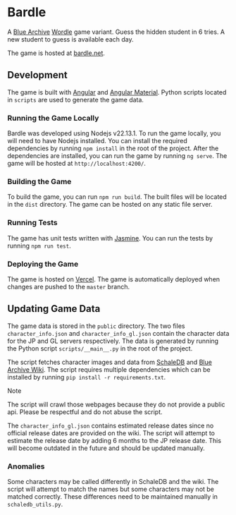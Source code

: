 # Bardle

A [Blue Archive](https://bluearchive.nexon.com/) [Wordle](https://en.wikipedia.org/wiki/Wordle) game variant. Guess the hidden student in 6 tries. A new student to guess is available each day.

The game is hosted at [bardle.net](https://bardle.net/).

## Development

The game is built with [Angular](https://angular.io/) and [Angular Material](https://material.angular.io/). Python scripts located in `scripts` are used to generate the game data.

### Running the Game Locally

Bardle was developed using Nodejs v22.13.1. To run the game locally, you will need to have Nodejs installed. You can install the required dependencies by running `npm install` in the root of the project. After the dependencies are installed, you can run the game by running `ng serve`. The game will be hosted at `http://localhost:4200/`.

### Building the Game

To build the game, you can run `npm run build`. The built files will be located in the `dist` directory. The game can be hosted on any static file server.

### Running Tests

The game has unit tests written with [Jasmine](https://jasmine.github.io/). You can run the tests by running `npm run test`.

### Deploying the Game

The game is hosted on [Vercel](https://vercel.com/). The game is automatically deployed when changes are pushed to the `master` branch.

## Updating Game Data

The game data is stored in the `public` directory. The two files `character_info.json` and `character_info_gl.json` contain the character data for the JP and GL servers respectively. The data is generated by running the Python script `scripts/__main__.py` in the root of the project.

The script fetches character images and data from [SchaleDB](https://schaledb.com/) and [Blue Archive Wiki](https://bluearchive.wiki/). The script requires multiple dependencies which can be installed by running `pip install -r requirements.txt`.

> [!NOTE]
> The script will crawl those webpages because they do not provide a public api. Please be respectful and do not abuse the script.

The `character_info_gl.json` contains estimated release dates since no official release dates are provided on the wiki. The script will attempt to estimate the release date by adding 6 months to the JP release date. This will become outdated in the future and should be updated manually.

### Anomalies

Some characters may be called differently in SchaleDB and the wiki. The script will attempt to match the names but some characters may not be matched correctly. These differences need to be maintained manually in `schaledb_utils.py`.
